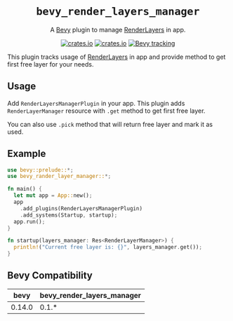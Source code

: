 <div align="center">

# `bevy_render_layers_manager`
A [Bevy](https://github.com/bevyengine/bevy) plugin to manage [RenderLayers](https://docs.rs/bevy/latest/bevy/render/view/struct.RenderLayers.html) in app.

[![crates.io](https://img.shields.io/crates/v/bevy_render_layers_manager)](https://crates.io/crates/bevy_render_layers_manager)
[![crates.io](https://img.shields.io/crates/d/bevy_render_layers_manager)](https://crates.io/crates/bevy_render_layers_manager)
[![Bevy tracking](https://img.shields.io/badge/Bevy%20tracking-released%20version-lightblue)](https://github.com/bevyengine/bevy/blob/main/docs/plugins_guidelines.md#main-branch-tracking)
</div>

This plugin tracks usage of [RenderLayers](https://docs.rs/bevy/latest/bevy/render/view/struct.RenderLayers.html) in app and provide method to get first free layer for your needs.

## Usage

Add `RenderLayersManagerPlugin` in your app. This plugin adds `RenderLayerManager` resource with `.get` method to get first free layer.

You can also use `.pick` method that will return free layer and mark it as used.

## Example

```rust
use bevy::prelude::*;
use bevy_rander_layer_manager::*;

fn main() {
  let mut app = App::new();
  app
    .add_plugins(RenderLayersManagerPlugin)
    .add_systems(Startup, startup);
  app.run();
}

fn startup(layers_manager: Res<RenderLayerManager>) {
  println!("Current free layer is: {}", layers_manager.get());
}
```

## Bevy Compatibility

| bevy | bevy_render_layers_manager |
|-|-
| 0.14.0 | 0.1.* |

